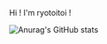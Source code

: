 Hi ! I'm ryotoitoi !

![Anurag's GitHub stats](https://github-readme-stats-smoky-beta.vercel.app/api?username=ryotoitoi&hide=contribs,prs)
